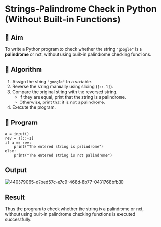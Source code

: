 # Strings-Palindrome Check in Python (Without Built-in Functions)

## 🎯 Aim
To write a Python program to check whether the string `"google"` is a **palindrome** or not, without using built-in palindrome checking functions.

## 🧠 Algorithm
1. Assign the string `"google"` to a variable.
2. Reverse the string manually using slicing (`[::-1]`).
3. Compare the original string with the reversed string.
   - If they are equal, print that the string is a palindrome.
   - Otherwise, print that it is not a palindrome.
4. Execute the program.

## 🧾 Program

```
a = input()
rev = a[::-1]
if a == rev:
    print("The entered string is palindrome")
else:
    print("The entered string is not palindrome")
```
## Output
![440879065-d7bed57c-e7c9-468d-8b77-0431768bfb30](https://github.com/user-attachments/assets/488fd5d0-69a8-4e78-99e8-0bc8626c0b8a)

## Result
Thus the program to check whether the string is a palindrome or not, without using built-in palindrome checking functions is executed successfully.

